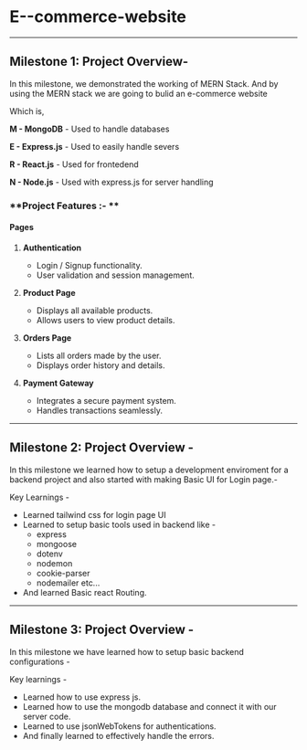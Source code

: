 # E--commerce-website

****
## Milestone 1: Project Overview-

In this milestone, we demonstrated the working of MERN Stack. And by using the MERN stack we are going to bulid an e-commerce website

Which is,

**M - MongoDB** - Used to handle databases

**E - Express.js** -  Used to easily handle severs

**R - React.js** - Used for frontedend

**N - Node.js** - Used with express.js for server handling

### **Project Features :- **

#### **Pages**
1. **Authentication**
   - Login / Signup functionality.
   - User validation and session management.

2. **Product Page**
   - Displays all available products.
   - Allows users to view product details.

3. **Orders Page**
   - Lists all orders made by the user.
   - Displays order history and details.

4. **Payment Gateway**
   - Integrates a secure payment system.
   - Handles transactions seamlessly.
****

## Milestone 2: Project Overview - 

In this milestone we learned how to setup a development enviroment for a backend project and also started with making Basic UI for Login page.-

Key Learnings - 

- Learned tailwind css for login page UI
- Learned to setup basic tools used in backend like -
  -  express
  -  mongoose
  -  dotenv
  -  nodemon
  -  cookie-parser
  -  nodemailer etc...
- And learned Basic react Routing.

****

## Milestone 3: Project Overview - 

In this milestone we have learned how to setup basic backend configurations - 

Key learnings -

- Learned how to use express js.
- Learned how to use the mongodb database and connect it with our server code.
- Learned to use jsonWebTokens for authentications.
- And finally learned to effectively handle the errors.